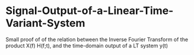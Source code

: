# Signal-Output-of-a-Linear-Time-Variant-System
Small proof of of the relation between the Inverse Fourier Transform of the product X(f) H(f;t), and the time-domain output of a LT system y(t)
